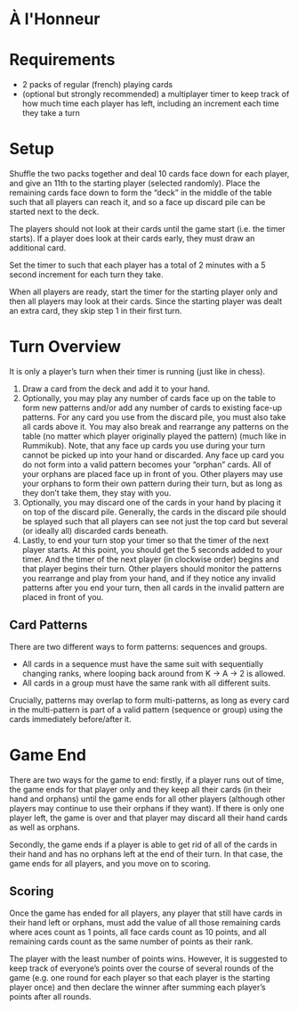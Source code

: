 # À l'Honneur

# Requirements

- 2 packs of regular (french) playing cards
- (optional but strongly recommended) a multiplayer timer to keep track of how much time each player has left, including an increment each time they take a turn

# Setup

Shuffle the two packs together and deal 10 cards face down for each player, and give an 11th to the starting player (selected randomly). Place the remaining cards face down to form the “deck” in the middle of the table such that all players can reach it, and so a face up discard pile can be started next to the deck.

The players should not look at their cards until the game start (i.e. the timer starts). If a player does look at their cards early, they must draw an additional card.

Set the timer to such that each player has a total of 2 minutes with a 5 second increment for each turn they take.

When all players are ready, start the timer for the starting player only and then all players may look at their cards. Since the starting player was dealt an extra card, they skip step 1 in their first turn.

# Turn Overview

It is only a player’s turn when their timer is running (just like in chess).

1. Draw a card from the deck and add it to your hand.
2. Optionally, you may play any number of cards face up on the table to form new patterns and/or add any number of cards to existing face-up patterns. For any card you use from the discard pile, you must also take all cards above it.
You may also break and rearrange any patterns on the table (no matter which player originally played the pattern) (much like in Rummikub).
Note, that any face up cards you use during your turn cannot be picked up into your hand or discarded. Any face up card you do not form into a valid pattern becomes your “orphan” cards. All of your orphans are placed face up in front of you. Other players may use your orphans to form their own pattern during their turn, but as long as they don’t take them, they stay with you.
3. Optionally, you may discard one of the cards in your hand by placing it on top of the discard pile. Generally, the cards in the discard pile should be splayed such that all players can see not just the top card but several (or ideally all) discarded cards beneath.
4. Lastly, to end your turn stop your timer so that the timer of the next player starts. At this point, you should get the 5 seconds added to your timer. And the timer of the next player (in clockwise order) begins and that player begins their turn. Other players should monitor the patterns you rearrange and play from your hand, and if they notice any invalid patterns after you end your turn, then all cards in the invalid pattern are placed in front of you.

## Card Patterns

There are two different ways to form patterns: sequences and groups. 

- All cards in a sequence must have the same suit with sequentially changing ranks, where looping back around from K → A → 2 is allowed.
- All cards in a group must have the same rank with all different suits.

Crucially, patterns may overlap to form multi-patterns, as long as every card in the multi-pattern is part of a valid pattern (sequence or group) using the cards immediately before/after it.

# Game End

There are two ways for the game to end: firstly, if a player runs out of time, the game ends for that player only and they keep all their cards (in their hand and orphans) until the game ends for all other players (although other players may continue to use their orphans if they want). If there is only one player left, the game is over and that player may discard all their hand cards as well as orphans.

Secondly, the game ends if a player is able to get rid of all of the cards in their hand and has no orphans left at the end of their turn. In that case, the game ends for all players, and you move on to scoring.

## Scoring

Once the game has ended for all players, any player that still have cards in their hand left or orphans, must add the value of all those remaining cards where aces count as 1 points, all face cards count as 10 points, and all remaining cards count as the same number of points as their rank.

The player with the least number of points wins. However, it is suggested to keep track of everyone’s points over the course of several rounds of the game (e.g. one round for each player so that each player is the starting player once) and then declare the winner after summing each player’s points after all rounds.